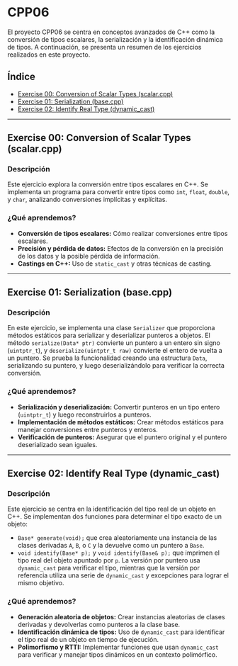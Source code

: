 # CPP06

El proyecto CPP06 se centra en conceptos avanzados de C++ como la conversión de tipos escalares, la serialización y la identificación dinámica de tipos. A continuación, se presenta un resumen de los ejercicios realizados en este proyecto.

## Índice

- [Exercise 00: Conversion of Scalar Types (scalar.cpp)](#exercise-00-conversion-of-scalar-types-scalarcpp)
- [Exercise 01: Serialization (base.cpp)](#exercise-01-serialization-basecpp)
- [Exercise 02: Identify Real Type (dynamic_cast)](#exercise-02-identify-real-type-dynamic_cast)
---

## Exercise 00: Conversion of Scalar Types (scalar.cpp)

### Descripción
Este ejercicio explora la conversión entre tipos escalares en C++. Se implementa un programa para convertir entre tipos como `int`, `float`, `double`, y `char`, analizando conversiones implícitas y explícitas.

### ¿Qué aprendemos?
- **Conversión de tipos escalares:** Cómo realizar conversiones entre tipos escalares.
- **Precisión y pérdida de datos:** Efectos de la conversión en la precisión de los datos y la posible pérdida de información.
- **Castings en C++:** Uso de `static_cast` y otras técnicas de casting.

---

## Exercise 01: Serialization (base.cpp)

### Descripción
En este ejercicio, se implementa una clase `Serializer` que proporciona métodos estáticos para serializar y deserializar punteros a objetos. El método `serialize(Data* ptr)` convierte un puntero a un entero sin signo (`uintptr_t`), y `deserialize(uintptr_t raw)` convierte el entero de vuelta a un puntero. Se prueba la funcionalidad creando una estructura `Data`, serializando su puntero, y luego deserializándolo para verificar la correcta conversión.

### ¿Qué aprendemos?
- **Serialización y deserialización:** Convertir punteros en un tipo entero (`uintptr_t`) y luego reconstruirlos a punteros.
- **Implementación de métodos estáticos:** Crear métodos estáticos para manejar conversiones entre punteros y enteros.
- **Verificación de punteros:** Asegurar que el puntero original y el puntero deserializado sean iguales.

---

## Exercise 02: Identify Real Type (dynamic_cast)

### Descripción
Este ejercicio se centra en la identificación del tipo real de un objeto en C++. Se implementan dos funciones para determinar el tipo exacto de un objeto:
- `Base* generate(void);` que crea aleatoriamente una instancia de las clases derivadas `A`, `B`, o `C` y la devuelve como un puntero a `Base`.
- `void identify(Base* p);` y `void identify(Base& p);` que imprimen el tipo real del objeto apuntado por `p`. La versión por puntero usa `dynamic_cast` para verificar el tipo, mientras que la versión por referencia utiliza una serie de `dynamic_cast` y excepciones para lograr el mismo objetivo.

### ¿Qué aprendemos?
- **Generación aleatoria de objetos:** Crear instancias aleatorias de clases derivadas y devolverlas como punteros a la clase base.
- **Identificación dinámica de tipos:** Uso de `dynamic_cast` para identificar el tipo real de un objeto en tiempo de ejecución.
- **Polimorfismo y RTTI:** Implementar funciones que usan `dynamic_cast` para verificar y manejar tipos dinámicos en un contexto polimórfico.
